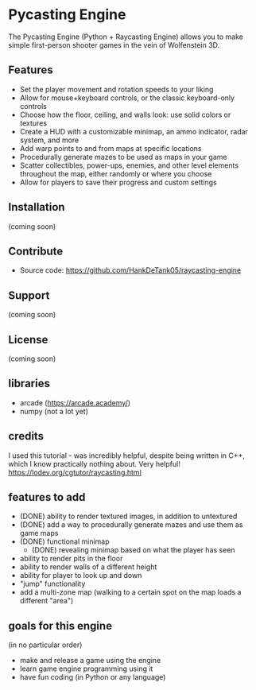 # Pycasting Engine
The Pycasting Engine (Python + Raycasting Engine) allows you to make simple first-person shooter games in the vein of Wolfenstein 3D.

## Features
- Set the player movement and rotation speeds to your liking
- Allow for mouse+keyboard controls, or the classic keyboard-only controls
- Choose how the floor, ceiling, and walls look: use solid colors or textures
- Create a HUD with a customizable minimap, an ammo indicator, radar system, and more
- Add warp points to and from maps at specific locations
- Procedurally generate mazes to be used as maps in your game
- Scatter collectibles, power-ups, enemies, and other level elements throughout the map, either randomly or where you choose
- Allow for players to save their progress and custom settings

## Installation
(coming soon)

## Contribute
- Source code: https://github.com/HankDeTank05/raycasting-engine

## Support
(coming soon)

## License
(coming soon)































## libraries
- arcade (https://arcade.academy/)
- numpy (not a lot yet)

## credits
I used this tutorial - was incredibly helpful, despite being written in C++, which I know practically nothing about. Very helpful!
https://lodev.org/cgtutor/raycasting.html

## features to add
- (DONE) ability to render textured images, in addition to untextured
- (DONE) add a way to procedurally generate mazes and use them as game maps
- (DONE) functional minimap
  - (DONE) revealing minimap based on what the player has seen
- ability to render pits in the floor
- ability to render walls of a different height
- ability for player to look up and down
- "jump" functionality
- add a multi-zone map (walking to a certain spot on the map loads a different "area")

## goals for this engine
(in no particular order)
- make and release a game using the engine
- learn game engine programming using it
- have fun coding (in Python or any language)
